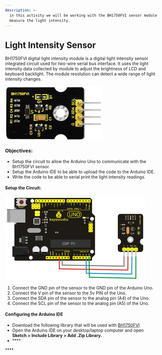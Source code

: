 ```yaml
---
description: >-
  in this activity we will be working with the BH1750FVI sensor module to
  measure the light intensity.
---
```


# Light Intensity Sensor

BH1750FVI digital light intensity module is a digital light intensity sensor integrated circuit used for two-wire serial bus interface. It uses the light intensity data collected by module to adjust the brightness of LCD and keyboard backlight. The module resolution can detect a wide range of light intensity changes.

![](../.gitbook/assets/image%20%289%29.png)

### Objectives:

* Setup the circuit to allow the Arduino Uno to communicate with the BH1750FVI sensor.
* Setup the Arduino IDE to be able to upload the code to the Arduino IDE.
* Write the code to be able to serial print the light intensity readings.

#### Setup the Circuit:

![](../.gitbook/assets/image%20%288%29.png)

1. Connect the GND pin of the sensor to the GND pin of the Arduino Uno.
2. Connect the V pin of the sensor to the 5v PIN of the Uno.
3. Connect the SDA pin of the sensor to the analog pin \(A4\) of the Uno.
4. Connect the SCL pin of the sensor to the analog pin \(A5\) of the Uno.

#### Configuring  the Arduino IDE 

* Download the following library that will be used with [BH1750FVI](https://drive.google.com/drive/folders/1LbSfsH_kpCTDWFjwupOGzcbk27Y7zwk4)
* Open the Arduino IDE on your desktop/laptop computer and open **Sketch &gt;  Include Library &gt; Add .Zip Library.** 
* \*\*\*\*



\*\*\*\*

